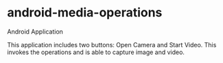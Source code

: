 # android-media-operations
Android Application

This application includes two buttons: Open Camera and Start Video.
This invokes the operations and is able to capture image and video. 

